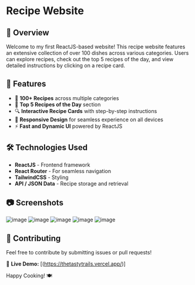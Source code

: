 # Recipe Website

## 📌 Overview
Welcome to my first ReactJS-based website! This recipe website features an extensive collection of over 100 dishes across various categories. Users can explore recipes, check out the top 5 recipes of the day, and view detailed instructions by clicking on a recipe card.

## 🚀 Features
- 🌟 **100+ Recipes** across multiple categories
- 📌 **Top 5 Recipes of the Day** section
- 🔍 **Interactive Recipe Cards** with step-by-step instructions
- 📱 **Responsive Design** for seamless experience on all devices
- ⚡ **Fast and Dynamic UI** powered by ReactJS

## 🛠️ Technologies Used
- **ReactJS** - Frontend framework
- **React Router** - For seamless navigation
- **TailwindCSS** - Styling
- **API / JSON Data** - Recipe storage and retrieval

## 📷 Screenshots
![image](https://github.com/user-attachments/assets/c023bf30-e8bf-455e-8d85-fd3468c9a13f)
![image](https://github.com/user-attachments/assets/0b4bc12e-0d6e-4380-8842-96a476b8e12b)
![image](https://github.com/user-attachments/assets/582be394-793b-4e58-8db0-16b538d7728c)
![image](https://github.com/user-attachments/assets/2b6e0b0c-bb78-454a-a52c-1dd69841e22a)
![image](https://github.com/user-attachments/assets/d0830978-bd2b-427f-a4c1-020d9afb1145)




## 🤝 Contributing
Feel free to contribute by submitting issues or pull requests!


🔗 **Live Demo:** [(https://thetastytrails.vercel.app/)]

Happy Cooking! 🍽️

